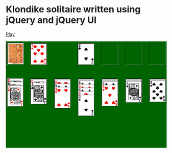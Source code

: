 Klondike solitaire written using jQuery and jQuery UI
=====================================================

[Play](http://newagebegins.github.com/klondike/klondike.html)

![Screenshot of the Klondike game](screenshot.jpg)
